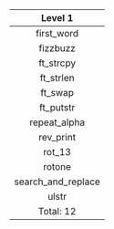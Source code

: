 Level 1           |
|:---------------:|
first_word        |
fizzbuzz          | 
ft_strcpy         |    
ft_strlen         |
ft_swap           |
ft_putstr         |
repeat_alpha      |
rev_print         |
rot_13            |
rotone            |
search_and_replace|
ulstr             |
Total: 12         |
